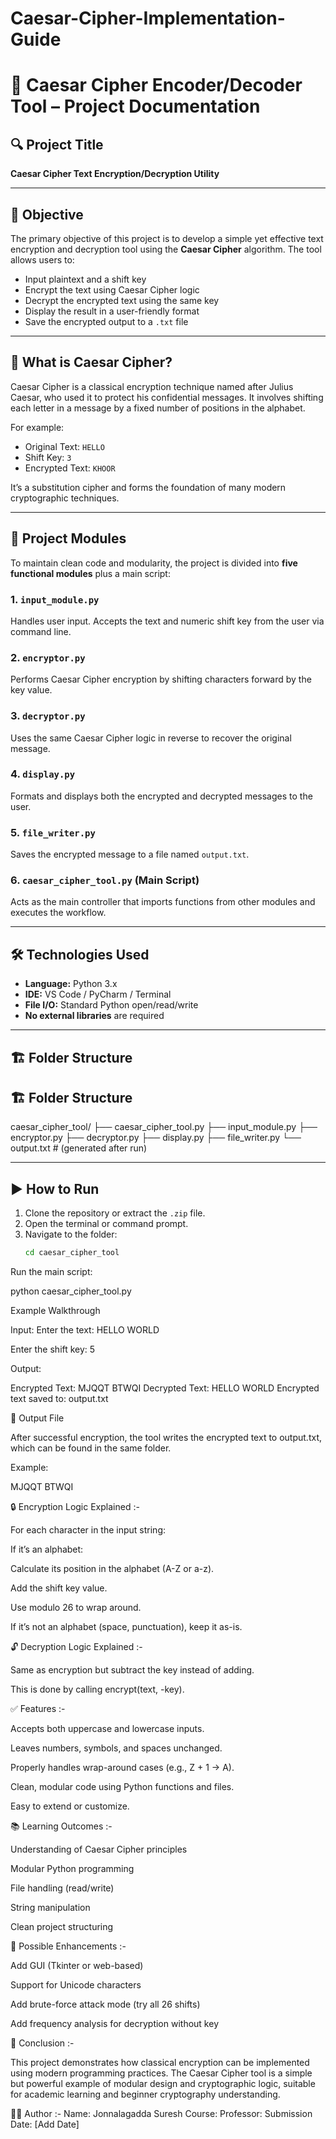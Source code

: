 # Caesar-Cipher-Implementation-Guide

# 📜 Caesar Cipher Encoder/Decoder Tool – Project Documentation

## 🔍 Project Title
**Caesar Cipher Text Encryption/Decryption Utility**

---

## 🎯 Objective
The primary objective of this project is to develop a simple yet effective text encryption and decryption tool using the **Caesar Cipher** algorithm. The tool allows users to:
- Input plaintext and a shift key
- Encrypt the text using Caesar Cipher logic
- Decrypt the encrypted text using the same key
- Display the result in a user-friendly format
- Save the encrypted output to a `.txt` file

---

## 🧠 What is Caesar Cipher?
Caesar Cipher is a classical encryption technique named after Julius Caesar, who used it to protect his confidential messages. It involves shifting each letter in a message by a fixed number of positions in the alphabet.

For example:
- Original Text: `HELLO`
- Shift Key: `3`
- Encrypted Text: `KHOOR`

It’s a substitution cipher and forms the foundation of many modern cryptographic techniques.

---

## 🧩 Project Modules

To maintain clean code and modularity, the project is divided into **five functional modules** plus a main script:

### 1. `input_module.py`
Handles user input. Accepts the text and numeric shift key from the user via command line.

### 2. `encryptor.py`
Performs Caesar Cipher encryption by shifting characters forward by the key value.

### 3. `decryptor.py`
Uses the same Caesar Cipher logic in reverse to recover the original message.

### 4. `display.py`
Formats and displays both the encrypted and decrypted messages to the user.

### 5. `file_writer.py`
Saves the encrypted message to a file named `output.txt`.

### 6. `caesar_cipher_tool.py` (Main Script)
Acts as the main controller that imports functions from other modules and executes the workflow.

---

## 🛠️ Technologies Used
- **Language:** Python 3.x
- **IDE:** VS Code / PyCharm / Terminal
- **File I/O:** Standard Python open/read/write
- **No external libraries** are required

---

## 🏗️ Folder Structure

## 🏗️ Folder Structure


caesar_cipher_tool/
├── caesar_cipher_tool.py
├── input_module.py
├── encryptor.py
├── decryptor.py
├── display.py
├── file_writer.py
└── output.txt  # (generated after run)


---

## ▶️ How to Run

1. Clone the repository or extract the `.zip` file.
2. Open the terminal or command prompt.
3. Navigate to the folder:
   ```bash
   cd caesar_cipher_tool

Run the main script:

python caesar_cipher_tool.py

Example Walkthrough

Input:
Enter the text: HELLO WORLD

Enter the shift key: 5

Output:

Encrypted Text: MJQQT BTWQI
Decrypted Text: HELLO WORLD
Encrypted text saved to: output.txt


📁 Output File

After successful encryption, the tool writes the encrypted text to output.txt, which can be found in the same folder.

Example:

MJQQT BTWQI

🔒 Encryption Logic Explained :-

For each character in the input string:

If it’s an alphabet:

Calculate its position in the alphabet (A-Z or a-z).

Add the shift key value.

Use modulo 26 to wrap around.

If it’s not an alphabet (space, punctuation), keep it as-is.

🔓 Decryption Logic Explained :-

Same as encryption but subtract the key instead of adding.

This is done by calling encrypt(text, -key).


✅ Features :-

Accepts both uppercase and lowercase inputs.

Leaves numbers, symbols, and spaces unchanged.

Properly handles wrap-around cases (e.g., Z + 1 → A).

Clean, modular code using Python functions and files.

Easy to extend or customize.

📚 Learning Outcomes :-

Understanding of Caesar Cipher principles

Modular Python programming

File handling (read/write)

String manipulation

Clean project structuring


🚀 Possible Enhancements :-

Add GUI (Tkinter or web-based)

Support for Unicode characters

Add brute-force attack mode (try all 26 shifts)

Add frequency analysis for decryption without key

🧾 Conclusion :-

This project demonstrates how classical encryption can be implemented using modern programming practices. The Caesar Cipher tool is a simple but powerful example of modular design and cryptographic logic, suitable for academic learning and beginner cryptography understanding.


👨‍💻 Author :-
Name: Jonnalagadda Suresh
Course: 
Professor: 
Submission Date: [Add Date]

